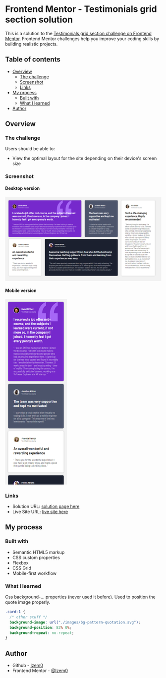 # Frontend Mentor - Testimonials grid section solution

This is a solution to the [Testimonials grid section challenge on Frontend Mentor](https://www.frontendmentor.io/challenges/testimonials-grid-section-Nnw6J7Un7). Frontend Mentor challenges help you improve your coding skills by building realistic projects. 

## Table of contents

- [Overview](#overview)
  - [The challenge](#the-challenge)
  - [Screenshot](#screenshot)
  - [Links](#links)
- [My process](#my-process)
  - [Built with](#built-with)
  - [What I learned](#what-i-learned)
- [Author](#author)

## Overview

### The challenge

Users should be able to:

- View the optimal layout for the site depending on their device's screen size

### Screenshot

#### Desktop version
<img src="./images/my-solution-desktop.png" alt="my-solution-desktop" width="700"/>

#### Mobile version
<img src="./images/my-solution-mobile.png" alt="my-solution-mobile" width="200"/>


### Links

- Solution URL: [solution page here](https://www.frontendmentor.io/solutions/testimonials-grid-section-challenge-solution-1E6Ao79TY7)
- Live Site URL: [live site here](https://izem0.github.io/testimonials-grid-section-challenge/)

## My process

### Built with

- Semantic HTML5 markup
- CSS custom properties
- Flexbox
- CSS Grid
- Mobile-first workflow

### What I learned

Css background-... properties (never used it before). Used to position the quote image properly.

```css
.card-1 {
  /* other stuff */
  background-image: url("./images/bg-pattern-quotation.svg");
  background-position: 83% 0%;
  background-repeat: no-repeat;
}
```

## Author

- Github - [Izem0](https://github.com/Izem0)
- Frontend Mentor - [@Izem0](https://www.frontendmentor.io/profile/Izem0)
